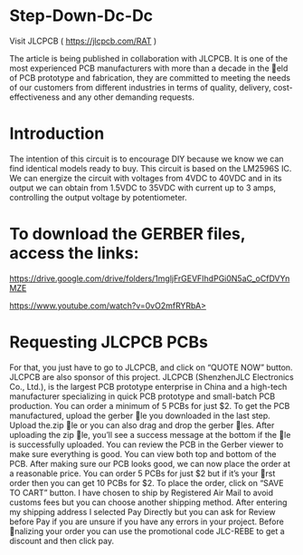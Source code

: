 # Step-Down-Dc-Dc
Visit JLCPCB ( https://jlcpcb.com/RAT ) 
>
The article is being published in collaboration with JLCPCB. It is one of the most experienced PCB manufacturers with more than a decade in the 􀀞eld of PCB prototype and fabrication, they are committed to meeting the needs of our customers from different industries in terms of quality, delivery, cost-effectiveness and any other demanding requests.
# Introduction
The intention of this circuit is to encourage DIY because we know we can find identical models ready to buy. This circuit is
based on the LM2596S IC. We can energize the circuit with voltages from 4VDC to 40VDC and in its output we can obtain
from 1.5VDC to 35VDC with current up to 3 amps, controlling the output voltage by potentiometer.
# To download the GERBER files, access the links:
https://drive.google.com/drive/folders/1mgljFrGEVFIhdPGi0N5aC_oCfDVYnMZE
>
https://www.youtube.com/watch?v=0vO2mfRYRbA>
# Requesting JLCPCB PCBs
For that, you just have to go to JLCPCB, and click on
“QUOTE NOW” button. JLCPCB are also sponsor of this project. JLCPCB (ShenzhenJLC Electronics Co., Ltd.), is the largest
PCB prototype enterprise in China and a high-tech manufacturer specializing in quick PCB prototype and small-batch
PCB production.
You can order a minimum of 5 PCBs for just $2. To get the PCB manufactured, upload the gerber 􀀞le you downloaded in
the last step. Upload the.zip 􀀞le or you can also drag and drop the gerber 􀀞les. After uploading the zip 􀀞le, you’ll see a
success message at the bottom if the 􀀞le is successfully uploaded. You can review the PCB in the Gerber viewer to make
sure everything is good. You can view both top and bottom of the PCB. After making sure our PCB looks good, we can
now place the order at a reasonable price. You can order 5 PCBs for just $2 but if it’s your 􀀞rst order then you can get 10
PCBs for $2. To place the order, click on “SAVE TO CART” button.
I have chosen to ship by Registered Air Mail to avoid customs fees but you can choose another shipping method.
After entering my shipping address I selected Pay Directly but you can ask for Review before Pay if you are unsure if
you have any errors in your project.
Before 􀀞nalizing your order you can use the promotional code JLC-REBE to get a discount and then click pay.
